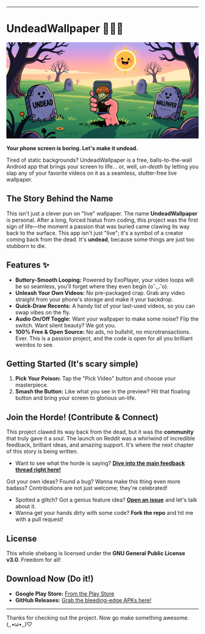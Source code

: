 ***

# UndeadWallpaper 🧟‍♀️📱

![UndeadWallpaper Banner](banner.png)

**Your phone screen is boring. Let's make it undead.**

Tired of static backgrounds? UndeadWallpaper is a free, balls-to-the-wall Android app that brings your screen to life... or, well, *un-death* by letting you slap any of your favorite videos on it as a seamless, stutter-free live wallpaper.

## The Story Behind the Name

This isn't just a clever pun on "live" wallpaper. The name **UndeadWallpaper** is personal. After a long, forced hiatus from coding, this project was the first sign of life—the moment a passion that was buried came clawing its way back to the surface. This app isn't just "live"; it's a symbol of a creator coming back from the dead. It's **undead**, because some things are just too stubborn to die.

## Features ✨

*   **Buttery-Smooth Looping:** Powered by ExoPlayer, your video loops will be so seamless, you'll forget where they even begin (o˘◡˘o).
*   **Unleash Your Own Videos:** No pre-packaged crap. Grab any video straight from your phone's storage and make it your backdrop.
*   **Quick-Draw Recents:** A handy list of your last-used videos, so you can swap vibes on the fly.
*   **Audio On/Off Toggle:** Want your wallpaper to make some noise? Flip the switch. Want silent beauty? We got you.
*   **100% Free & Open Source:** No ads, no bullshit, no microtransactions. Ever. This is a passion project, and the code is open for all you brilliant weirdos to see.

## Getting Started (It's scary simple)

1.  **Pick Your Poison:** Tap the "Pick Video" button and choose your masterpiece.
2.  **Smash the Button:** Like what you see in the preview? Hit that floating button and bring your screen to glorious un-life.

## Join the Horde! (Contribute & Connect)

This project clawed its way back from the dead, but it was the **community** that truly gave it a soul. The launch on Reddit was a whirlwind of incredible feedback, brilliant ideas, and amazing support. It's where the next chapter of this story is being written.

* Want to see what the horde is saying? **[Dive into the main feedback thread right here!](https://www.reddit.com/r/androidapps/comments/your_thread_id_here)**

Got your own ideas? Found a bug? Wanna make this thing even more badass? Contributions are not just welcome; they're celebrated!

* Spotted a glitch? Got a genius feature idea? **[Open an issue](https://github.com/maocide/UndeadWallpaper/issues/new/choose)** and let's talk about it.
* Wanna get your hands dirty with some code? **Fork the repo** and hit me with a pull request!

## License

This whole shebang is licensed under the **GNU General Public License v3.0**. Freedom for all!

## Download Now (Do it!)

*   **Google Play Store:** [From the Play Store](https://play.google.com/store/apps/details?id=org.maocide.undeadwallpaper)
*   **GitHub Releases:** [Grab the bleeding-edge APKs here!](https://github.com/maocide/UndeadWallpaper/releases/)

---

Thanks for checking out the project. Now go make something awesome. (,,•ω•,,)♡
